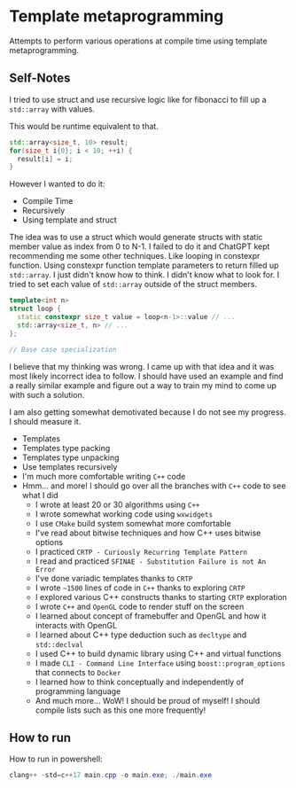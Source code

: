 # Template metaprogramming

Attempts to perform various operations at compile time using template metaprogramming.

## Self-Notes

I tried to use struct and use recursive logic like for fibonacci to fill up a `std::array` with values.

This would be runtime equivalent to that.

```cpp
std::array<size_t, 10> result;
for(size_t i{0}; i < 10; ++i) {
  result[i] = i;
}
```

However I wanted to do it:

- Compile Time
- Recursively
- Using template and struct

The idea was to use a struct which would generate structs with static member value as index from 0 to N-1. I failed to do it and ChatGPT kept recommending me some other techniques. Like looping in constexpr function. Using constexpr function template parameters to return filled up `std::array`. I just didn't know how to think. I didn't know what to look for. I tried to set each value of `std::array` outside of the struct members.

```cpp
template<int n>
struct loop {
  static constexpr size_t value = loop<n-1>::value // ...
  std::array<size_t, n> // ...
};

// Base case specialization
```

I believe that my thinking was wrong. I came up with that idea and it was most likely incorrect idea to follow. I should have used an example and find a really similar example and figure out a way to train my mind to come up with such a solution.

I am also getting somewhat demotivated because I do not see my progress. I should measure it.

- Templates
- Templates type packing
- Templates type unpacking
- Use templates recursively
- I'm much more comfortable writing `C++` code
- Hmm... and more! I should go over all the branches with `C++` code to see what I did
  - I wrote at least 20 or 30 algorithms using `C++`
  - I wrote somewhat working code using `wxwidgets`
  - I use `CMake` build system somewhat more comfortable
  - I've read about bitwise techniques and how C++ uses bitwise options
  - I practiced `CRTP - Curiously Recurring Template Pattern`
  - I read and practiced `SFINAE - Substitution Failure is not An Error`
  - I've done variadic templates thanks to `CRTP`
  - I wrote `~1500` lines of code in `C++` thanks to exploring `CRTP`
  - I explored various C++ constructs thanks to starting `CRTP` exploration
  - I wrote `C++` and `OpenGL` code to render stuff on the screen
  - I learned about concept of framebuffer and OpenGL and how it interacts with OpenGL
  - I learned about C++ type deduction such as `decltype` and `std::declval`
  - I used C++ to build dynamic library using C++ and virtual functions
  - I made `CLI - Command Line Interface` using `boost::program_options` that connects to `Docker`
  - I learned how to think conceptually and independently of programming language
  - And much more... WoW! I should be proud of myself! I should compile lists such as this one more frequently!

## How to run

How to run in powershell:

```powershell
clang++ -std=c++17 main.cpp -o main.exe; ./main.exe
```
